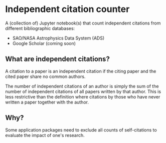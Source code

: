 # Independent citation counter

A (collection of) Jupyter notebook(s) that count independent citations from different bibliographic databases:
- SAO/NASA Astrophysics Data System (ADS)
- Google Scholar (coming soon)

## What are independent citations?

A citation to a paper is an independent citation if the citing paper and the cited paper share no common authors.

The number of independent citations of an author is simply the sum of the number of independent citations of all papers written by that author.
This is less restrictive than the definition where citations by those who have never written a paper together with the author.

## Why?

Some application packages need to exclude all counts of self-citations to evaluate the impact of one's research.